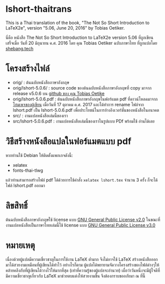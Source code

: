 # lshort-thaitrans

This is a Thai translation of the book, "The Not So Short Introduction
to LaTeX2e", version "5.06, June 20, 2016" by Tobias Oetiker.

นี่คือ หนังสือ The Not So Short Introduction to LaTeX2e version 5.06
ที่ถูกเขียนเสร็จเมื่อ วันที่ 20 มิถุนายน ค.ศ. 2016 โดย คุณ Tobias Oetiker ฉบับภาษาไทย
ที่ถูกแปลโดย [shebang.tech](https://shebang.tech)

# โครงสร้างไฟล์

- orig/ : ต้นฉบับหนังสือภาษาอังกฤษ
- orig/lshort-5.0.6/ : source code ของต้นฉบับหนังสือภาษาอังกฤษที่ copy มาจาก
  release v5.0.6 บน [github ของ คุณ Tobias Oetike](https://github.com/oetiker/lshort)
- orig/lshort-5.0.6.pdf : ต้นฉบับหนังสือภาษาอังกฤษในฟอร์แมต pdf ที่ดาวน์โหลดมาจาก
  [โฮมเพจของผู้เขียน](https://tobi.oetiker.ch/lshort/) เมื่อวันที่ 17 ตุลาคม ค.ศ.
  2017 และได้ทำการ rename ไฟล์จาก lshort.pdf เป็น lshort-5.0.6.pdf
  เพื่อประโยชน์ในการอ้างอิงเวอร์ชั่นของหนังสือในอนาคต
- src/ : งานแปลหนังสือเล่มนี้ของเรา
- src/lshort-5.0.6.pdf : งานแปลหนังสือเล่มนี้ของเราในรูปแบบ PDf พร้อมใช้
  อ่านได้เลย

# วิธีสร้างหนังสือแปลในฟอร์แมตแบบ pdf

หากท่านใช้ Debian ให้ติดตั้งแพกเกจดังนี้:

- xelatex
- fonts-thai-tlwg

แล้วท่านสามารถสร้างไฟล์ pdf ได้ด้วยการใช้คำสั่ง `xelatex lshort.tex` จำนวน 3 ครั้ง
ก็จะได้ไฟล์ lshort.pdf ออกมา

# ลิขสิทธิ์

ต้นฉบับหนังสือภาษาอังกฤษใช้ license แบบ [GNU General Public License v2.0](https://www.gnu.org/licenses/old-licenses/gpl-2.0.en.html)
ในขณะที่ งานแปลหนังสือเป็นภาษาไทยเล่มนี้ใช้ license แบบ [GNU General Public
License v3.0](https://www.gnu.org/licenses/gpl-3.0.en.html)

# หมายเหตุ

เนื่องด้วยผู้แปลมีความเชี่ยวชาญในการใช้งาน LaTeX ต่ำมาก จึงไม่อาจใช้ LaTeX
สร้างหนังสือออกมาได้สวยงามเหมือนที่ผู้เขียนได้ทำไว้ อย่างไรก็ตาม
ผู้แปลได้พยายามจัดวางโครงสร้างของไฟล์ต่างๆให้คล้ายคลึงกับที่ผู้เขียนได้วางไว้ให้มากที่สุด
(เท่าที่ความรู้ของผู้แปลจะอำนวย) เผื่อว่าวันหนึ่งจะมีผู้ใจดีที่มีความเชี่ยวชาญเกี่ยวกับ LaTeX
มาช่วยตบแต่งให้สวยงามขึ้น จึงต้องกราบขออภัยมา ณ ที่นี้
